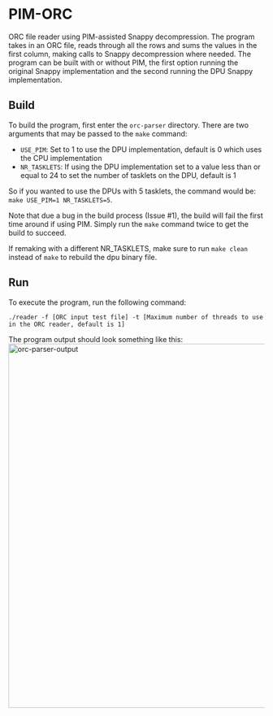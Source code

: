 # PIM-ORC
ORC file reader using PIM-assisted Snappy decompression. The program takes in an ORC file, reads through all the rows and sums the values in the first column, making calls to Snappy decompression where needed. The program can be built with or without PIM, the first option running the original Snappy implementation and the second running the DPU Snappy implementation.

## Build
To build the program, first enter the `orc-parser` directory. There are two arguments that may be passed to the `make` command:
* `USE_PIM`: Set to 1 to use the DPU implementation, default is 0 which uses the CPU implementation
* `NR_TASKLETS`: If using the DPU implementation set to a value less than or equal to 24 to set the number of tasklets on the DPU, default is 1

So if you wanted to use the DPUs with 5 tasklets, the command would be: `make USE_PIM=1 NR_TASKLETS=5`.

Note that due a bug in the build process (Issue #1), the build will fail the first time around if using PIM. Simply run the `make` command twice to get the build to succeed. 

If remaking with a different NR_TASKLETS, make sure to run `make clean` instead of `make` to rebuild the dpu binary file.

## Run
To execute the program, run the following command:
```
./reader -f [ORC input test file] -t [Maximum number of threads to use in the ORC reader, default is 1]
```
The program output should look something like this:
<img width="717" alt="orc-parser-output" src="https://user-images.githubusercontent.com/25714353/103724599-90008880-4f89-11eb-936a-2e2ed499f5e2.png">
